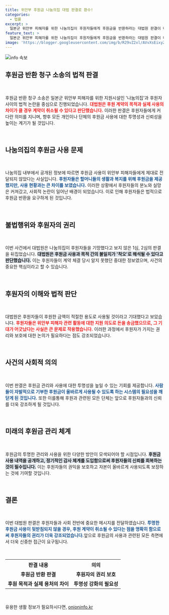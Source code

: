 ```yaml
---
title: 위안부 후원금 나눔의집 대법 판결로 환수!
categories:
  - 법률
excerpt: >
  일본군 위안부 피해자를 위한 나눔의집이 후원자들에게 후원금을 반환하라는 대법원 판결이 나왔다. 후원 목적과 실제 용처의 큰 차이가 착오로 평가돼 후원 계약이 취소될 수 있다는 결정이 내려졌다. 클릭해 더 많은 이야기를 만나보세요!
feature_text: >
  일본군 위안부 피해자를 위한 나눔의집이 후원자들에게 후원금을 반환하라는 대법원 판결이 나왔다. 후원 목적과 실제 용처의 큰 차이가 착오로 평가돼 후원 계약이 취소될 수 있다는 결정이 내려졌다. 클릭해 더 많은 이야기를 만나보세요!
image: 'https://blogger.googleusercontent.com/img/b/R29vZ2xl/AVvXsEixyZcFfHzMRdzZMjFBmAUKJYCLCGyLL1o632UiGVXcaFdKo_bkvkuCioo0uUKlGfBVcT3P84aROyZIXSBEx3Aw5nCQ3pTgDom1WDC4m8eifvWiAmWEEVb4x6G_l8C0QH225ldMjyaFvpxGEBGNO37VmDTDMHGhJPq73UglMfDca1-0aw/s1600/blogspot.png'
---
```


<p><img src="https://blogger.googleusercontent.com/img/b/R29vZ2xl/AVvXsEixyZcFfHzMRdzZMjFBmAUKJYCLCGyLL1o632UiGVXcaFdKo_bkvkuCioo0uUKlGfBVcT3P84aROyZIXSBEx3Aw5nCQ3pTgDom1WDC4m8eifvWiAmWEEVb4x6G_l8C0QH225ldMjyaFvpxGEBGNO37VmDTDMHGhJPq73UglMfDca1-0aw/s1600/blogspot.png" alt="info 속보" /></p>

<h2 data-ke-size="size26">후원금 반환 청구 소송의 법적 판결</h2>

<p data-ke-size="size16">&nbsp;</p>

<p>후원금 반환 청구 소송은 일본군 위안부 피해자를 위한 지원시설인 '나눔의집'과 후원자 사이의 법적 논란을 중심으로 진행되었습니다. <b><span style="color: #ee2323;">대법원은 후원 계약의 목적과 실제 사용의 차이가 클 경우 계약이 취소될 수 있다고 판단했습니다.</span></b> 이러한 판결은 후원자들에게 커다란 의미를 지니며, 향후 모든 개인이나 단체의 후원금 사용에 대한 투명성과 신뢰성을 높이는 계기가 될 것입니다. </p>

<p data-ke-size="size16">&nbsp;</p>

<h2 data-ke-size="size26">나눔의집의 후원금 사용 문제</h2>

<p data-ke-size="size16">&nbsp;</p>

<p>나눔의집 내부에서 공개된 정보에 따르면 후원금 사용이 위안부 피해자들에게 제대로 전달되지 않았다는 사실입니다. <b><span style="color: #1a5490;">후원자들은 할머니들의 생활과 복지를 위해 후원금을 제공했지만, 사용 현황과는 큰 차이를 보였습니다.</span></b> 이러한 상황에서 후원자들의 분노와 실망은 커져갔고, 사회적 논란이 일어난 배경이 되었습니다. 이로 인해 후원자들은 법적으로 후원금 반환을 요구하게 된 것입니다.</p>

<p data-ke-size="size16">&nbsp;</p>

<h2 data-ke-size="size26">불법행위와 후원자의 권리</h2>

<p data-ke-size="size16">&nbsp;</p>

<p>이번 사건에서 대법원은 나눔의집이 후원자들을 기망했다고 보지 않은 1심, 2심의 판결을 뒤집었습니다. <b><span style="background-color: #21538527;">대법원은 후원금 사용과 목적 간의 불일치가 '착오'로 해석될 수 있다고 판단했습니다.</span></b> 이는 후원자들이 계약 체결 당시 알지 못했던 중대한 정보였으며, 사건의 중요한 핵심이라고 할 수 있습니다.</p>

<p data-ke-size="size16">&nbsp;</p>

<h2 data-ke-size="size26">후원자의 이해와 법적 판단</h2>

<p data-ke-size="size16">&nbsp;</p>

<p>대법원은 후원자들이 후원한 금액이 적절한 용도로 사용될 것이라고 기대했다고 보았습니다. <b><span style="color: #ee2323;">후원자들은 위안부 피해자 관련 활동에 대한 지원 의도로 돈을 송금했으므로, 그 기대가 어긋났다는 사실은 큰 문제로 작용했습니다.</span></b> 이러한 과정에서 후원자가 가지는 권리와 보호에 대한 논의가 필요하다는 점도 강조되었습니다.</p>

<p data-ke-size="size16">&nbsp;</p>

<h2 data-ke-size="size26">사건의 사회적 의의</h2>

<p data-ke-size="size16">&nbsp;</p>

<p>이번 판결은 후원금 관리와 사용에 대한 투명성을 높일 수 있는 기회를 제공합니다. <b><span style="color: #1a5490;">사람들이 자발적으로 기부한 후원금이 올바르게 사용될 수 있도록 하는 시스템의 필요성을 깨닫게 된 것입니다.</span></b> 또한 이를통해 후원과 관련된 모든 단체는 앞으로 후원자들과의 신뢰를 더욱 강조하게 될 것입니다. </p>

<p data-ke-size="size16">&nbsp;</p>

<h2 data-ke-size="size26">미래의 후원금 관리 체계</h2>

<p data-ke-size="size16">&nbsp;</p>

<p>후원금의 투명한 관리와 사용을 위한 다양한 방안이 모색되어야 할 시점입니다. <b><span style="background-color: #21538527;">후원금 사용 내역을 공개하고, 정기적인 감사 체계를 도입함으로써 후원자들의 신뢰를 회복하는 것이 필수입니다.</span></b> 이는 후원자들의 권익을 보호하고 자본이 올바르게 사용되도록 보장하는 것에 기여할 것입니다.</p>

<p data-ke-size="size16">&nbsp;</p>

<h2 data-ke-size="size26">결론</h2>

<p data-ke-size="size16">&nbsp;</p>

<p>이번 대법원 판결은 후원자들과 사회 전반에 중요한 메시지를 전달하였습니다. <b><span style="color: #1a5490;">투명한 후원금 사용이 뒷받침되지 않을 경우, 후원 계약이 취소될 수 있다는 점을 명확히 함으로써 후원자들의 권리가 더욱 강조되었습니다.</span></b>앞으로 후원금의 사용과 관련된 모든 측면에서 더욱 신중한 접근이 요구됩니다. </p>

<p data-ke-size="size16">&nbsp;</p>

<table>
    <tr>
        <th style="text-align: center;"><b>판결 내용</b></th>
        <th style="text-align: center;"><b>의의</b></th>
    </tr>
    <tr>
        <td style="text-align: center;"><b>후원금 반환 판결</b></td>
        <td style="text-align: center;"><b>후원자의 권리 보호</b></td>
    </tr>
    <tr>
        <td style="text-align: center;"><b>후원 목적과 실제 용처의 차이</b></td>
        <td style="text-align: center;"><b>투명성 강화의 필요성</b></td>
    </tr>
</table>

<p data-ke-size="size16">&nbsp;</p>
유용한 생활 정보가 필요하시다면, <a href="https://onioninfo.kr" rel="dofollow">onioninfo.kr</a>


